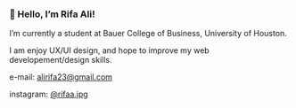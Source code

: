 ### :wave: Hello, I’m Rifa Ali!

I’m currently a student at Bauer College of Business, University of Houston.

I am enjoy UX/UI design, and hope to improve my web developement/design skills.

e-mail: alirifa23@gmail.com

instagram: [@rifaa.jpg](https://www.instagram.com/rifaa.jpg/)

